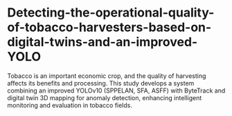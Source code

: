 # Detecting-the-operational-quality-of-tobacco-harvesters-based-on-digital-twins-and-an-improved-YOLO
Tobacco is an important economic crop, and the quality of harvesting affects its benefits and processing.  This study develops a system combining an improved YOLOv10 (SPPELAN, SFA, ASFF) with ByteTrack and digital twin 3D mapping for anomaly detection, enhancing intelligent monitoring and evaluation in tobacco fields.
